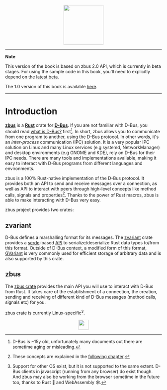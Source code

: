 <p align="center">
  <img src="https://storage.googleapis.com/fdo-gitlab-uploads/project/avatar/3213/zbus-logomark.png"
       width="128" height="128"/>
</p>

---
**Note**

This version of the book is based on zbus 2.0 API, which is currently in beta stages. For using the
sample code in this book, you'll need to explicitly depend on the
[latest beta](https://crates.io/crates/zbus/2.0.0-beta.5).

The 1.0 version of this book is available [here](https://dbus.pages.freedesktop.org/zbus/1.0/).

---

# Introduction

**[zbus]** is a **[Rust]** crate for **[D-Bus]**. If you are not familiar with D-Bus, you should
read [what is D-Bus?] first[^outdated]. In short, zbus allows you to communicate from one program
to another, using the D-Bus protocol. In other words, it's an *inter-process* communication (IPC)
solution. It is a very popular IPC solution on Linux and many Linux services (e.g systemd,
NetworkManager) and desktop environments (e.g GNOME and KDE), rely on D-Bus for their IPC needs.
There are many tools and implementations available, making it easy to interact with D-Bus programs
from different languages and environments.

zbus is a 100% Rust-native implementation of the D-Bus protocol. It provides both an API to send
and receive messages over a connection, as well as API to interact with peers through high-level
concepts like method calls, signals and properties[^high-level-api]. Thanks to the power of Rust
macros, zbus is able to make interacting with D-Bus very easy.

zbus project provides two crates:

## zvariant

D-Bus defines a marshalling format for its messages. The [zvariant] crate provides a [serde]-based
[API] to serialize/deserialize Rust data types to/from this format. Outside of D-Bus context, a
modified form of this format, [GVariant](https://developer.gnome.org/glib/stable/glib-GVariant.html)
is very commonly used for efficient storage of arbitrary data and is also supported by this crate.

## zbus

The [zbus crate] provides the main API you will use to interact with D-Bus from Rust. It takes care
of the establishment of a connection, the creation, sending and receiving of different kind of D-Bus
messages (method calls, signals etc) for you.

zbus crate is currently Linux-specific[^otheros].

[zbus]: https://gitlab.freedesktop.org/dbus/zbus
[Rust]: https://www.rust-lang.org/
[D-Bus]: https://dbus.freedesktop.org/
[what is D-Bus?]: https://www.freedesktop.org/wiki/Software/dbus/#index1h1
[serde]: https://serde.rs/
[zvariant]: https://crates.io/crates/zvariant
[zbus crate]: https://crates.io/crates/zbus
[API]: https://docs.rs/zvariant/

[^outdated]: D-Bus is ~15y old, unfortunately many documents out there are
    sometime aging or misleading.

[^high-level-api]: These concepts are explained in the
[following chapter](concepts.html#interfaces).

[^otheros]: Support for other OS exist, but it is not supported to the same
    extent. D-Bus clients in javascript (running from any browser) do exist
    though. And zbus may also be working from the browser sometime in the future
    too, thanks to Rust 🦀 and WebAssembly 🕸.

<p align="center">
  <img src="https://www.freedesktop.org/png/freedesktop-logo.png" height="32"/>
</p>

